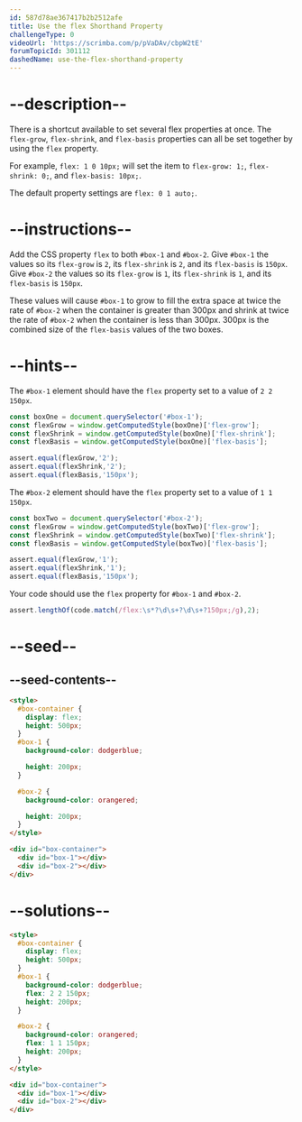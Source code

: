 ```yaml
---
id: 587d78ae367417b2b2512afe
title: Use the flex Shorthand Property
challengeType: 0
videoUrl: 'https://scrimba.com/p/pVaDAv/cbpW2tE'
forumTopicId: 301112
dashedName: use-the-flex-shorthand-property
---
```


# --description--

There is a shortcut available to set several flex properties at once. The `flex-grow`, `flex-shrink`, and `flex-basis` properties can all be set together by using the `flex` property.

For example, `flex: 1 0 10px;` will set the item to `flex-grow: 1;`, `flex-shrink: 0;`, and `flex-basis: 10px;`.

The default property settings are `flex: 0 1 auto;`.

# --instructions--

Add the CSS property `flex` to both `#box-1` and `#box-2`. Give `#box-1` the values so its `flex-grow` is `2`, its `flex-shrink` is `2`, and its `flex-basis` is `150px`. Give `#box-2` the values so its `flex-grow` is `1`, its `flex-shrink` is `1`, and its `flex-basis` is `150px`.

These values will cause `#box-1` to grow to fill the extra space at twice the rate of `#box-2` when the container is greater than 300px and shrink at twice the rate of `#box-2` when the container is less than 300px. 300px is the combined size of the `flex-basis` values of the two boxes.

# --hints--

The `#box-1` element should have the `flex` property set to a value of `2 2 150px`.

```js
const boxOne = document.querySelector('#box-1');
const flexGrow = window.getComputedStyle(boxOne)['flex-grow'];
const flexShrink = window.getComputedStyle(boxOne)['flex-shrink'];
const flexBasis = window.getComputedStyle(boxOne)['flex-basis'];

assert.equal(flexGrow,'2');
assert.equal(flexShrink,'2');
assert.equal(flexBasis,'150px');
```

The `#box-2` element should have the `flex` property set to a value of `1 1 150px`.

```js
const boxTwo = document.querySelector('#box-2');
const flexGrow = window.getComputedStyle(boxTwo)['flex-grow'];
const flexShrink = window.getComputedStyle(boxTwo)['flex-shrink'];
const flexBasis = window.getComputedStyle(boxTwo)['flex-basis'];

assert.equal(flexGrow,'1');
assert.equal(flexShrink,'1');
assert.equal(flexBasis,'150px');
```

Your code should use the `flex` property for `#box-1` and `#box-2`.

```js
assert.lengthOf(code.match(/flex:\s*?\d\s+?\d\s+?150px;/g),2);
```

# --seed--

## --seed-contents--

```html
<style>
  #box-container {
    display: flex;
    height: 500px;
  }
  #box-1 {
    background-color: dodgerblue;

    height: 200px;
  }

  #box-2 {
    background-color: orangered;

    height: 200px;
  }
</style>

<div id="box-container">
  <div id="box-1"></div>
  <div id="box-2"></div>
</div>
```

# --solutions--

```html
<style>
  #box-container {
    display: flex;
    height: 500px;
  }
  #box-1 {
    background-color: dodgerblue;
    flex: 2 2 150px;
    height: 200px;
  }

  #box-2 {
    background-color: orangered;
    flex: 1 1 150px;
    height: 200px;
  }
</style>

<div id="box-container">
  <div id="box-1"></div>
  <div id="box-2"></div>
</div>
```
